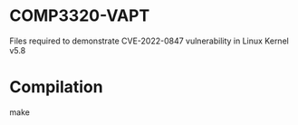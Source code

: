 # COMP3320-VAPT
Files required to demonstrate CVE-2022-0847 vulnerability in Linux Kernel v5.8

# Compilation
make
